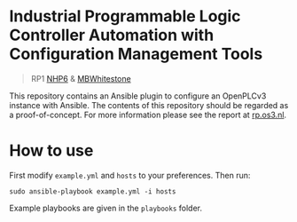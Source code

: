 # Industrial Programmable Logic Controller Automation with Configuration Management Tools
> RP1 [NHP6](https://github.com/NHP6) & [MBWhitestone](https://github.com/MBWhitestone)

This repository contains an Ansible plugin to configure an OpenPLCv3 instance with Ansible.
The contents of this repository should be regarded as a proof-of-concept.
For more information please see the report at [rp.os3.nl](https://rp.os3.nl).

# How to use
First modify `example.yml` and `hosts` to your preferences. Then run:
```
sudo ansible-playbook example.yml -i hosts
```
Example playbooks are given in the `playbooks` folder.

